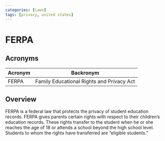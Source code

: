 ```yaml
---
categories: [Laws]
tags: [privacy, united states]
---
```


# FERPA

## Acronyms

| Acronym | Backronym |
| - | - |
| FERPA | Family Educational Rights and Privacy Act |

## Overview

FERPA is a federal law that protects the privacy of student education records. FERPA gives parents certain rights with respect to their children’s education records. These rights transfer to the student when he or she reaches the age of 18 or attends a school beyond the high school level. Students to whom the rights have transferred are “eligible students.”
